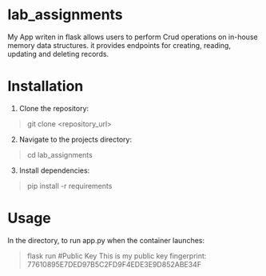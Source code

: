 # lab_assignments
My App writen in flask allows users to perform Crud operations on in-house memory data structures. it provides endpoints for creating, reading, updating and deleting records.
# Installation
1. Clone the repository:
> git clone <repository_url>
2. Navigate to the projects directory:
> cd lab_assignments
3. Install dependencies:
> pip install -r requirements
# Usage
In the directory, to run app.py when the container launches:
>flask run
#Public Key
This is my public key fingerprint: 77610895E7DED97B5C2FD9F4EDE3E9D852ABE34F

